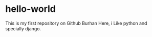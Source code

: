 # hello-world
This is my first repository on Github
Burhan Here, i Like python and specially django.
